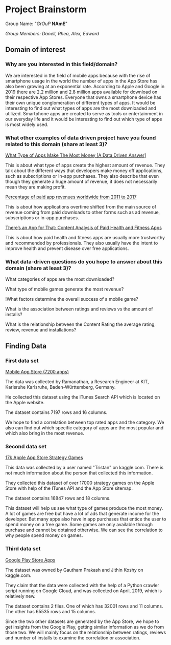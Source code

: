 # Project Brainstorm
Group Name: "*GrOuP* **NAmE**"

*Group Members: Danell, Rhea, Alex, Edward*

## Domain of interest
### Why are you interested in this field/domain?
We are interested in the field of mobile apps because with the rise of smartphone usage in the world the number of apps in the App Store has also been growing at an exponential rate. According to Apple and Google in 2019 there are 2.2 million and 2.8 million apps available for download on their respective App Stores. Everyone that owns a smartphone device has their own unique conglomeration of different types of apps. It would be interesting to find out what types of apps are the most downloaded and utilized. Smartphone apps are created to serve as tools or entertainment in our everyday life and it would be interesting to find out which type of apps is most widely used.


### What other examples of data driven project have you found related to this domain (share at least 3)?
[What Type of Apps Make The Most Money [A Data Driven Answer]](https://buildfire.com/what-type-of-apps-make-the-most-money/)

This is about what type of apps create the highest amount of revenue. They talk about the different ways that developers make money off applications, such as subscriptions or In-app purchases. They also describe that even though they generate a huge amount of revenue, it does not necessarily mean they are making profit.

[Percentage of paid app revenues worldwide from 2011 to 2017](https://www.statista.com/statistics/271652/worldwide-revenues-from-mobile-apps/)

This is about how applications overtime shifted from the main source of revenue coming from paid downloads to other forms such as ad revenue, subscriptions or in-app purchases.

[There’s an App for That: Content Analysis of Paid Health and Fitness Apps](https://www.jmir.org/2012/3/e72/)

This is about how paid health and fitness apps are usually more trustworthy and recommended by professionals. They also usually have the intent to improve health and prevent disease over free applications.


### What data-driven questions do you hope to answer about this domain (share at least 3)?
What categories of apps are the most downloaded?

What type of mobile games generate the most revenue?

!What factors determine the overall success of a mobile game?

What is the association between ratings and reviews vs the amount of installs?

What is the relationship between the Content Rating the average rating, review, revenue and installations?

## Finding Data
### First data set
[Mobile App Store (7200 apps)](https://www.kaggle.com/ramamet4/app-store-apple-data-set-10k-apps)

The data was collected by Ramanathan,
a Research Engineer at KIT, Karlsruhe Karlsruhe, Baden-Württemberg, Germany.

He collected this dataset using the ITunes Search API which is located on the Apple website.

The dataset contains 7197 rows and 16 columns.

We hope to find a correlation between top rated apps and the category. We also can find out which specific category of apps are the most popular and which also bring in the most revenue.

### Second data set
[17k Apple App Store Strategy Games](https://www.kaggle.com/tristan581/17k-apple-app-store-strategy-games)

This data was collected by a user named "Tristan" on kaggle.com. There is not much information about the person that collected this information.

They collected this dataset of over 17000 strategy games on the Apple Store with help of the ITunes API and the App Store sitemap.

The dataset contains 16847 rows and 18 columns.

This dataset will help us see what type of games produce the most money. A lot of games are free but have a lot of ads that generate income for the developer. But many apps also have in app purchases that entice the user to spend money on a free game. Some games are only available through purchase and cannot be obtained otherwise. We can see the correlation to why people spend money on games.

### Third data set
[Google Play Store Apps](https://www.kaggle.com/gauthamp10/google-playstore-apps)

The dataset was owned by Gautham Prakash and Jithin Koshy on kaggle.com.

They claim that the data were collected with the help of a Python crawler script running on Google Cloud, and was collected on April, 2019, which is relatively new.

The dataset contains 2 files. One of which has 32001 rows and 11 columns.
The other has 65535 rows and 15 columns.

Since the two other datasets are generated by the App Store, we hope to get insights from the Google Play, getting similar information as we do from those two. We will mainly focus on the relationship between ratings, reviews and number of installs to examine the correlation or association. 
